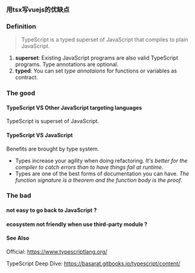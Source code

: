 ### 用tsx写vuejs的优缺点

### Definition

> TypeScript is a typed superset of JavaScript that compiles to plain JavaScript.

1. **superset**: Existing JavaScript programs are also valid TypeScript programs. Type annotations are optional.
2. **typed**: You can set *type annotaions* for functions or variables as contract.



### The good

#### TypeScript VS Other JavaScript targeting languages

TypeScript is superset of JavaScript.



#### TypeScript VS JavaScript

Benefits are brought by type system.

- Types increase your agility when doing refactoring. *It's better for the compiler to catch errors than to have things fail at runtime*.
- Types are one of the best forms of documentation you can have. *The function signature is a theorem and the function body is the proof*.



### The bad

#### not easy to go back to JavaScript ?

#### ecosystem not friendly when use third-party module ?



#### See Also

Official: https://www.typescriptlang.org/

TypeScript Deep Dive: https://basarat.gitbooks.io/typescript/content/